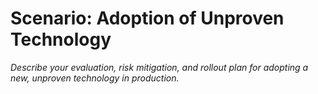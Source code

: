 # Scenario: Adoption of Unproven Technology

_Describe your evaluation, risk mitigation, and rollout plan for adopting a new, unproven technology in production._
